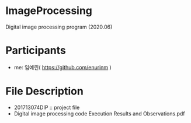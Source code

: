 # ImageProcessing
Digital image processing program (2020.06)


# Participants

  - me: 임예린( https://github.com/enurinm )


# File Description
 - 201713074DIP :: project file
 - Digital image processing code Execution Results and Observations.pdf
